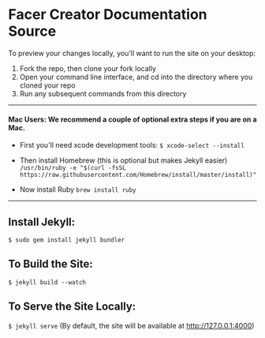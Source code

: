 # Facer Creator Documentation Source 

To preview your changes locally, you'll want to run the site on your desktop:
1. Fork the repo, then clone your fork locally
2. Open your command line interface, and cd into the directory where you cloned your repo
3. Run any subsequent commands from this directory
---
#### Mac Users: We recommend a couple of optional extra steps if you are on a Mac.
* First you'll need xcode development tools:
```$ xcode-select --install```

* Then install Homebrew (this is optional but makes Jekyll easier)
```/usr/bin/ruby -e "$(curl -fsSL https://raw.githubusercontent.com/Homebrew/install/master/install)"```

* Now install Ruby
```brew install ruby```
---
## Install Jekyll:
```$ sudo gem install jekyll bundler```
## To Build the Site:
```$ jekyll build --watch```
## To Serve the Site Locally:
```$ jekyll serve```
(By default, the site will be available at http://127.0.0.1:4000)